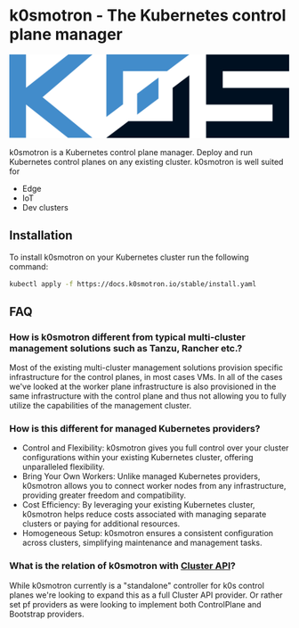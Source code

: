 # k0smotron - The Kubernetes control plane manager

![k0s logo](img/k0s-logo-full-color-light.svg)

k0smotron is a Kubernetes control plane manager. Deploy and run Kubernetes control planes on any existing cluster. k0smotron is well suited for

- Edge
- IoT
- Dev clusters

## Installation

To install k0smotron on your Kubernetes cluster run the following command:

```bash
kubectl apply -f https://docs.k0smotron.io/stable/install.yaml
```

## FAQ

### How is k0smotron different from typical multi-cluster management solutions such as Tanzu, Rancher etc.?

Most of the existing multi-cluster management solutions provision specific infrastructure for the control planes, in most cases VMs. In all of the cases we've looked at the worker plane infrastructure is also provisioned in the same infrastructure with the control plane and thus not allowing you to fully utilize the capabilities of the management cluster.

### How is this different for managed Kubernetes providers? 

- Control and Flexibility: k0smotron gives you full control over your cluster configurations within your existing Kubernetes cluster, offering unparalleled flexibility.
- Bring Your Own Workers: Unlike managed Kubernetes providers, k0smotron allows you to connect worker nodes from any infrastructure, providing greater freedom and compatibility.
- Cost Efficiency: By leveraging your existing Kubernetes cluster, k0smotron helps reduce costs associated with managing separate clusters or paying for additional resources.
- Homogeneous Setup: k0smotron ensures a consistent configuration across clusters, simplifying maintenance and management tasks.

### What is the relation of k0smotron with [Cluster API](https://cluster-api.sigs.k8s.io/)?

While k0smotron currently is a "standalone" controller for k0s control planes we're looking to expand this as a full Cluster API provider. Or rather set pf providers as were looking to implement both ControlPlane and Bootstrap providers.
